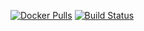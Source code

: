 [![Docker Pulls](https://img.shields.io/docker/pulls/thenets/mediawiki.svg?style=flat-square)](https://hub.docker.com/r/thenets/mediawiki/) [![Build Status](https://travis-ci.org/thenets/docker-mediawiki.svg?branch=1.31)](https://travis-ci.org/thenets/docker-mediawiki)